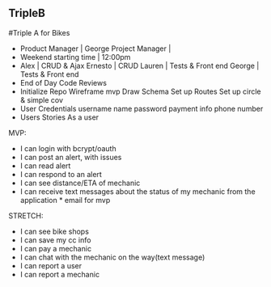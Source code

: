 ## TripleB
#Triple A for Bikes

- Product Manager | George Project Manager |
- Weekend starting time | 12:00pm
- Alex | CRUD & Ajax Ernesto | CRUD Lauren | Tests & Front end George | Tests & Front end
- End of Day Code Reviews
- Initialize Repo Wireframe mvp Draw Schema Set up Routes Set up circle & simple cov
- User Credentials username name password payment info phone number
- Users Stories As a user

MVP:
- I can login with bcrypt/oauth
- I can post an alert, with issues
- I can read alert
- I can respond to an alert
- I can see distance/ETA of mechanic
- I can receive text messages about the status of my mechanic from the application * email for mvp

STRETCH:
- I can see bike shops
- I can save my cc info
- I can pay a mechanic
- I can chat with the mechanic on the way(text message)
- I can report a user
- I can report a mechanic